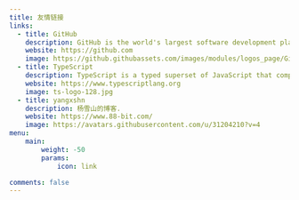 ```yaml
---
title: 友情链接
links:
  - title: GitHub
    description: GitHub is the world's largest software development platform.
    website: https://github.com
    image: https://github.githubassets.com/images/modules/logos_page/GitHub-Mark.png
  - title: TypeScript
    description: TypeScript is a typed superset of JavaScript that compiles to plain JavaScript.
    website: https://www.typescriptlang.org
    image: ts-logo-128.jpg
  - title: yangxshn
    description: 杨雪山的博客.
    website: https://www.88-bit.com/
    image: https://avatars.githubusercontent.com/u/31204210?v=4
menu:
    main: 
        weight: -50
        params:
            icon: link

comments: false
---
```

